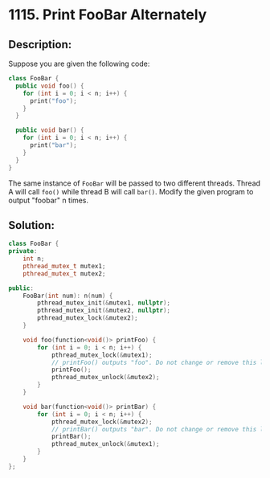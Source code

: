 # 1115. Print FooBar Alternately

## Description:

Suppose you are given the following code:

```c++
class FooBar {
  public void foo() {
    for (int i = 0; i < n; i++) {
      print("foo");
    }
  }

  public void bar() {
    for (int i = 0; i < n; i++) {
      print("bar");
    }
  }
}
```

The same instance of `FooBar` will be passed to two different threads. Thread A will call `foo()` while thread B will call `bar()`. Modify the given program to output "foobar" n times.

## Solution:

```c++
class FooBar {
private:
    int n;
    pthread_mutex_t mutex1;
    pthread_mutex_t mutex2;

public:
    FooBar(int num): n(num) {
        pthread_mutex_init(&mutex1, nullptr);
        pthread_mutex_init(&mutex2, nullptr);
        pthread_mutex_lock(&mutex2);
    }

    void foo(function<void()> printFoo) {
        for (int i = 0; i < n; i++) {
            pthread_mutex_lock(&mutex1);
        	// printFoo() outputs "foo". Do not change or remove this line.
        	printFoo();
            pthread_mutex_unlock(&mutex2);
        }
    }

    void bar(function<void()> printBar) {
        for (int i = 0; i < n; i++) {
            pthread_mutex_lock(&mutex2);
        	// printBar() outputs "bar". Do not change or remove this line.
        	printBar();
            pthread_mutex_unlock(&mutex1);
        }
    }
};
```

<!-- remark：

-  -->
